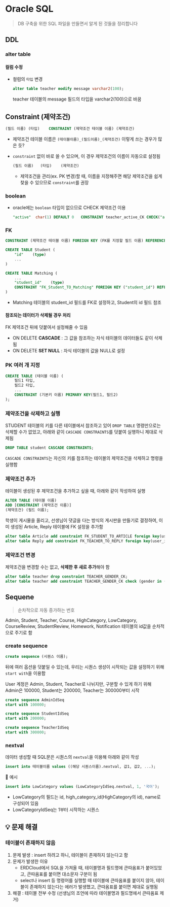 # Oracle SQL

> DB 구축을 위한 SQL 파일을 만들면서 알게 된 것들을 정리합니다

## DDL

### alter table

#### 컬럼 수정

- 컬럼의 `타입` 변경

  ```sql
  alter table teacher modify message varchar2(100);
  ```

  teacher 테이블의 message 필드의 타입을 varchar2(100)으로 바꿈



## Constraint (제약조건)

```sql
(필드 이름)	(타입)	CONSTRAINT (제약조건 테이블 이름) (제약조건)
```

- 제약조건 테이블 이름은 `(테이블이름)_(필드이름)_(제약조건)` 이렇게 쓰는 경우가 많은 듯?
- `constraint` 없이 바로 쓸 수 있으며, 이 경우 제약조건의 이름이 자동으로 설정됨

  ```sql
  (필드 이름)	(타입)	(제약조건)
  ```

  - 제약조건을 관리(ex. PK 변경)할 때, 이름을 지정해주면 해당 제약조건을 쉽게 찾을 수 있으므로 `constraint`를 권장

### boolean

- oracle에는 `boolean` 타입이 없으므로 CHECK 제약조건 이용

  ```sql
  "active"	char(1)	DEFAULT 0	CONSTRAINT teacher_active_CK CHECK("active" IN ('0','1'))
  ```

### FK

```sql
CONSTRAINT (제약조건 테이블 이름) FOREIGN KEY (FK를 지정할 필드 이름) REFERENCES (참조 테이블 이름) (참조 필드)
```



```sql
CREATE TABLE Student (
    "id"	(type)
    ...
)

CREATE TABLE Matching (
    ...
    "student_id"	(type)
	CONSTRAINT "FK_Student_TO_Matching" FOREIGN KEY ("student_id") REFERENCES "Student" ("id")
)
```

- Matching 테이블의 student_id 필드를 FK로 설정하고, Student의 id 필드 참조

#### 참조되는 데이터가 삭제될 경우 처리

FK 제약조건 뒤에 덧붙여서 설정해줄 수 있음

- ON DELETE **CASCADE** : 그 값을 참조하는 자식 테이블의 데이터들도 같이 삭제됨
- ON DELETE **SET NULL** : 자식 테이블의 값을 NULL로 설정



### PK 여러 개 지정

```sql
CREATE TABLE (테이블 이름) (
    필드1 타입, 
    필드2 타입,
    ...
    CONSTRAINT (기본키 이름) PRIMARY KEY(필드1, 필드2)
);
```



### 제약조건을 삭제하고 실행

STUDENT 테이블의 키를 다른 테이블에서 참조하고 있어 `DROP TABLE` 명령만으로는 삭제할 수가 없었고, 아래와 같이 `CASCADE CONSTRAINTS`를 덧붙여 실행하니 제대로 삭제됨

```sql
DROP TABLE student CASCADE CONSTRAINTS;
```

`CASCADE CONSTRAINTS`는 자신의 키를 참조하는 테이블의 제약조건을 삭제하고 명령을 실행함



### 제약조건 추가

테이블이 생성된 후 제약조건을 추가하고 싶을 때, 아래와 같이 작성하여 실행

```sql
ALTER TABLE (테이블 이름)
ADD [CONSTRAINT (제약조건 이름)]
(제약조건) (필드 이름);
```

학생이 게시물을 올리고, 선생님이 댓글을 다는 방식의 게시판을 만들기로 결정하여, 이미 생성된 Article, Reply 테이블에 FK 설정을 추가함

```sql
alter table Article add constraint FK_STUDENT_TO_ARTICLE foreign key(user_id) references Student(id);
alter table Reply add constraint FK_TEACHER_TO_REPLY foreign key(user_id) references Teacher(id);
```



### 제약조건 변경

제약조건을 변경할 수는 없고, **삭제한 후 새로 추가**해야 함

```sql
alter table teacher drop constraint TEACHER_GENDER_CK;
alter table teacher add constraint TEACHER_GENDER_CK check (gender in ('남','여'));
```





## Sequene

> 순차적으로 자동 증가하는 번호

Admin, Student, Teacher, Course, HighCategory, LowCategory, CourseReview, StudentReview, Homework, Notification 테이블의 id값을 순차적으로 주기로 함

### create sequence

```sql
create sequence (시퀀스 이름);
```

뒤에 여러 옵션을 덧붙일 수 있는데, 우리는 시퀀스 생성이 시작되는 값을 설정하기 위해 `start with`을 이용함

User 계정은 Admin, Student, Teacher로 나뉘지만, 구분할 수 있게 하기 위해 Admin은 100000, Student는 200000, Teacher는 300000부터 시작

```sql
create sequence AdminIdSeq
start with 100000;

create sequence StudentIdSeq
start with 200000;

create sequence TeacherIdSeq
start with 300000;
```

### nextval

데이터 생성할 때 SQL문은 시퀀스의 `nextval`을 이용해 아래와 같이 작성

```sql
insert into 테이블이름 values ((해당 시퀀스이름).nextval, 값1, 값2, ...);
```

:eyes: ​​예시

```sql
insert into LowCategory values (LowCategoryIdSeq.nextval, 1, '국어');
```

- LowCategory의 필드는 id, high_category_id(HighCategory의 id), name로 구성되어 있음
- LowCategoryIdSeq는 1부터 시작하는 시퀀스



## :bulb: 문제 해결

### 테이블이 존재하지 않음

1. 문제 발생 : insert 하려고 하니, 테이블이 존재하지 않는다고 함
2. 문제가 발생한 이유
   - ERDCloud에서 SQL을 가져올 때, 테이블명과 필드명에 큰따옴표가 붙어있었고, 큰따옴표를 붙이면 대소문자 구분이 됨
   - select나 insert 등 명령어를 실행할 때 테이블에 큰따옴표를 붙이지 않아, 테이블이 존재하지 않는다는 에러가 발생했고, 큰따옴표를 붙이면 제대로 실행됨
3. 해결 : 테이블 전부 수정 (선생님의 조언에 따라 테이블명과 필드명에서 큰따옴표 제거)